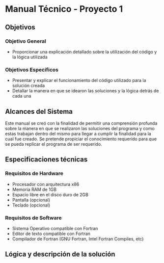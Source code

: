 # Manual Técnico - Proyecto 1
## Objetivos
### Objetivo General
- Proporcionar una explicación detallado sobre la utilización del código y la lógica utilizada
### Objetivos Específicos
- Presentar y explicar el funcionamiento del código utilizado para la solución creada
- Detallar la manera en que se idearon las soluciones y la lógica detrás de cada una

## Alcances del Sistema
Este manual se creó con la finalidad de permitir una comprensión profunda sobre la manera en que se realizaron las soluciones del programa y como estas trabajan dentro del mismo para llegar a cumplir la finalidad para la cual fue creado.
Se pretende propiciar el conocimiento requerido para que se pueda replicar el programa de ser requerido.

## Especificaciones técnicas
### Requisitos de Hardware
- Procesador con arquitectura x86
- Memoria RAM de 1GB
- Espacio libre en el disco duro de 2GB
- Pantalla (opcional)
- Teclado (opcional)
### Requisitos de Software 
- Sistema Operativo compatible con Fortran
- Editor de texto compatible con Fortran
- Compilador de Fortran (GNU Fortran, Intel Fortran Compiles, etc)
## Lógica y descripción de la solución
